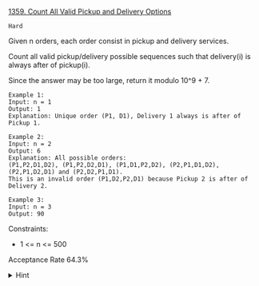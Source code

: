 [1359. Count All Valid Pickup and Delivery Options](https://leetcode.com/problems/count-all-valid-pickup-and-delivery-options/description/)

`Hard`

Given n orders, each order consist in pickup and delivery services. 

Count all valid pickup/delivery possible sequences such that delivery(i) is always after of pickup(i). 

Since the answer may be too large, return it modulo 10^9 + 7.

```
Example 1:
Input: n = 1
Output: 1
Explanation: Unique order (P1, D1), Delivery 1 always is after of Pickup 1.

Example 2:
Input: n = 2
Output: 6
Explanation: All possible orders: 
(P1,P2,D1,D2), (P1,P2,D2,D1), (P1,D1,P2,D2), (P2,P1,D1,D2), (P2,P1,D2,D1) and (P2,D2,P1,D1).
This is an invalid order (P1,D2,P2,D1) because Pickup 2 is after of Delivery 2.

Example 3:
Input: n = 3
Output: 90
``` 

Constraints:

- 1 <= n <= 500

Acceptance Rate
64.3%

<details>
<summary>Hint</summary>

Use the permutation and combination theory to add one (P, D) pair each time until n pairs.

</details>